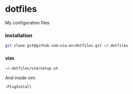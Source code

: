 dotfiles
===
My configuration files

### Installation

```bash
git clone git@github.com:via-en/dotfiles.git ~/.dotfiles
```

### vim
```bash
~/.dotfiles/vim/setup.sh
```

And inside vim:
```vim
:PlugInstall
```

